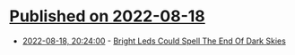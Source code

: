 # [Published on 2022-08-18](index.md)

* [2022-08-18, 20:24:00](https://soylentnews.org/article.pl?sid=22/08/17/1748244&from=rss) - [Bright Leds Could Spell The End Of Dark Skies](https://soylentnews.org/article.pl?sid=22/08/17/1748244&from=rss)
